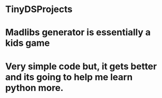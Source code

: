# TinyDSProjects
# Madlibs generator is essentially a kids game
# Very simple code but, it gets better and its going to help me learn python more.
